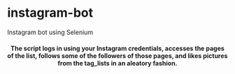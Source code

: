 # instagram-bot
Instagram  bot using Selenium 

<h4 align="center">The script logs in using your Instagram credentials, accesses the pages of the list, follows some of the followers of those pages, and likes pictures from the tag_lists in an aleatory fashion.</h4>

